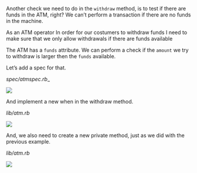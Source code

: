 Another check we need to do in the `withdraw` method, is to test if there are funds in the ATM, right? We can’t perform a transaction if there are no funds in the machine.

As an ATM operator
In order for our costumers to withdraw funds
I need to make sure that we only allow withdrawals if there are funds available

The ATM has a `funds` attribute. We can perform a check if the `amount` we try to withdraw is larger then the `funds` available.

Let’s add a spec for that.

_spec/atmspec.rb__

![](https://cdn.fs.teachablecdn.com/ADNupMnWyR7kCWRvm76Laz/resize=width:1000/https://www.filepicker.io/api/file/Xbn0eDOxRQqchyN5f84w)

And implement a new when in the withdraw method.

_lib/atm.rb_

![](https://cdn.fs.teachablecdn.com/ADNupMnWyR7kCWRvm76Laz/resize=width:1000/https://www.filepicker.io/api/file/3n9ByJT3THqezt4jsrVA)

And, we also need to create a new private method, just as we did with the previous example.

_lib/atm.rb_

![](https://cdn.fs.teachablecdn.com/ADNupMnWyR7kCWRvm76Laz/resize=width:1000/https://www.filepicker.io/api/file/TDo45cZQSS7uTiWv3zHS)